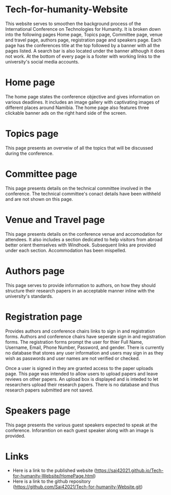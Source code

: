 # Tech-for-humanity-Website
This website serves to smoothen the background process of the International Conference on Technologies for Humanity.
It is broken down into the following pages Home page, Topics page, Committee page, venue and travel page, authors page, registration page and speakers page.
Each page has the conferences title at the top followed by a banner with all the pages listed. A search bar is also located under the banner although it does not
work. At the bottom of every page is a footer with working links to the university's social media accounts.

# Home page
The home page states the conference objective and gives information on various deadlines. It includes an image gallery with captivating images of different 
places around Namibia. The home page also features three clickable banner ads on the right hand side of the screen. 

# Topics page
This page presents an overveiw of all the topics that will be discussed during the conference.

# Committee page
This page presents details on the technical committee involved in the conference. The technical committee's conact details have been withheld and are not shown on this 
page.

# Venue and Travel page
This page presents details on the conference venue and accomodation for attendees. It also includes a section dedicated to help visitors from abroad better orient 
themselves with Windhoek. Subsequent links are provided under each section. Accommodation has been mispelled.

# Authors page
This page serves to provide information to authors, on how they should structure their research papers in an acceptable manner inline with the university's standards.

# Registration page
Provides authors and conference chairs links to sign in and registration forms. Authors and conference chairs have seperate sign in and registration forms. 
The registration forms prompt the user for thier Full Name, Username, Email, Phone Number, Password, and gender. There is currently no database that stores any user
information and users may sign in as they wish as passwords and user names are not verified or checked.

Once a user is signed in they are granted access to the paper uploads page. This page was intended to allow users to upload papers and leave reviews on other papers.
An upload box is displayed and is inteded to let researchers upload their research papers. There is no database and thus research papers submitted are not saved.

# Speakers page
This page presents the various guest speakers expected to speak at the conference. Inforamtion on each guest speaker along with an image is provided.

# Links
 - Here is a link to the published website (https://sai42021.github.io/Tech-for-humanity-Website/HomePage.html)
 - Here is a link to the github repository (https://github.com/Sai42021/Tech-for-humanity-Website.git)
